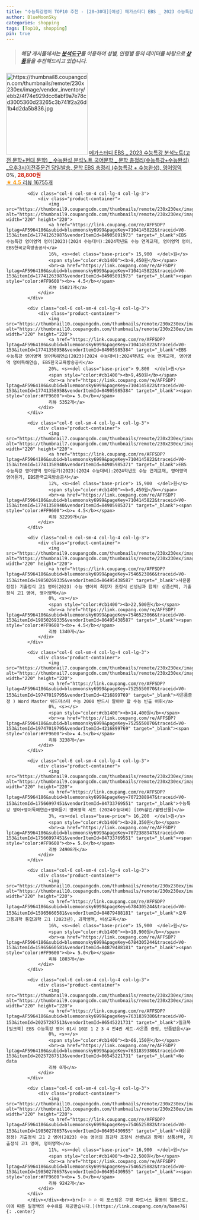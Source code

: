 ```yaml
---
title: "수능특강영어 TOP10 추천 - [20~30대][여성] 메가스터디 EBS _ 2023 수능특강 분석노트(고전 문학+현대 문학) _ 수능완성 분석노트 국어문학 _ 문학 총정리(수능특"
author: BlueMoonSky
categories: shopping
tags: [Top10, shopping]
pin: true
---
```


> ##### 해당 게시물에서는 [**분석도구**](https://itemscout.io/)를 이용하여 **성별**, **연령별** 등의 데이터를 바탕으로 [**상품**](https://link.coupang.com/a/baae76)들을 추천해드리고 있습니다.
<div class="container"><div class="row">
            <div class="col-6 col-sm-4 col-lg-4 col-lg-3">
                <div class="product-container">
                    <img src="https://thumbnail8.coupangcdn.com/thumbnails/remote/230x230ex/image/vendor_inventory/ebb2/4f74e929dcc6abf9a7e78cd3005360d23265c3b741f2a26d1b4d2da5b836.jpg" alt="https://thumbnail8.coupangcdn.com/thumbnails/remote/230x230ex/image/vendor_inventory/ebb2/4f74e929dcc6abf9a7e78cd3005360d23265c3b741f2a26d1b4d2da5b836.jpg" width="220" height="220">
                    <a href="https://link.coupang.com/re/AFFSDP?lptag=AF5964186&subid=bluemoonsky6999&pageKey=7520850614&traceid=V0-153&itemId=19725181155&vendorItemId=5061191729" target="_blank">메가스터디 EBS _ 2023 수능특강 분석노트(고전 문학+현대 문학) _ 수능완성 분석노트 국어문학 _ 문학 총정리(수능특강+수능완성) _오후3시이전주문건 당일발송, 문학 EBS 총정리 (수능특강 + 수능완성), 영어영역</a>
                    0%, <s></s> 
                    <span style="color:#cb1400"><b>28,800원</b></span>
                    <br><a href="https://link.coupang.com/re/AFFSDP?lptag=AF5964186&subid=bluemoonsky6999&pageKey=7520850614&traceid=V0-153&itemId=19725181155&vendorItemId=5061191729" target="_blank"><span style="color:#FF9600"><b>★ 4.5</b></span>
                    리뷰 16755개</a>
                </div>
            </div>
            
            <div class="col-6 col-sm-4 col-lg-4 col-lg-3">
                <div class="product-container">
                    <img src="https://thumbnail9.coupangcdn.com/thumbnails/remote/230x230ex/image/rs_quotation_api/4d5ctyuq/96130af3b4ed4eeaaf4ae1f8dc0f0677.jpg" alt="https://thumbnail9.coupangcdn.com/thumbnails/remote/230x230ex/image/rs_quotation_api/4d5ctyuq/96130af3b4ed4eeaaf4ae1f8dc0f0677.jpg" width="220" height="220">
                    <a href="https://link.coupang.com/re/AFFSDP?lptag=AF5964186&subid=bluemoonsky6999&pageKey=7104145822&traceid=V0-153&itemId=17741263987&vendorItemId=84905891973" target="_blank">EBS 수능특강 영어영역 영어(2023)(2024 수능대비):2024학년도 수능 연계교재, 영어영역 영어, EBS한국교육방송공사</a>
                    16%, <s><del class="base-price"> 15,900  </del>원</s> 
                    <span style="color:#cb1400"><b>9,450원</b></span>
                    <br><a href="https://link.coupang.com/re/AFFSDP?lptag=AF5964186&subid=bluemoonsky6999&pageKey=7104145822&traceid=V0-153&itemId=17741263987&vendorItemId=84905891973" target="_blank"><span style="color:#FF9600"><b>★ 4.5</b></span>
                    리뷰 15021개</a>
                </div>
            </div>
            
            <div class="col-6 col-sm-4 col-lg-4 col-lg-3">
                <div class="product-container">
                    <img src="https://thumbnail10.coupangcdn.com/thumbnails/remote/230x230ex/image/rs_quotation_api/ma1kbgbs/93f2e30879444ce78622f511b188f8bf.jpg" alt="https://thumbnail10.coupangcdn.com/thumbnails/remote/230x230ex/image/rs_quotation_api/ma1kbgbs/93f2e30879444ce78622f511b188f8bf.jpg" width="220" height="220">
                    <a href="https://link.coupang.com/re/AFFSDP?lptag=AF5964186&subid=bluemoonsky6999&pageKey=7104145822&traceid=V0-153&itemId=17741358958&vendorItemId=84905985384" target="_blank">EBS 수능특강 영어영역 영어독해연습(2023)(2024 수능대비):2024학년도 수능 연계교재, 영어영역 영어독해연습, EBS한국교육방송공사</a>
                    20%, <s><del class="base-price"> 9,800  </del>원</s> 
                    <span style="color:#cb1400"><b>9,450원</b></span>
                    <br><a href="https://link.coupang.com/re/AFFSDP?lptag=AF5964186&subid=bluemoonsky6999&pageKey=7104145822&traceid=V0-153&itemId=17741358958&vendorItemId=84905985384" target="_blank"><span style="color:#FF9600"><b>★ 5.0</b></span>
                    리뷰 5352개</a>
                </div>
            </div>
            
            <div class="col-6 col-sm-4 col-lg-4 col-lg-3">
                <div class="product-container">
                    <img src="https://thumbnail7.coupangcdn.com/thumbnails/remote/230x230ex/image/rs_quotation_api/2d9ozxde/c9d14fdb2df54813ba87a9a9c23eff4c.jpg" alt="https://thumbnail7.coupangcdn.com/thumbnails/remote/230x230ex/image/rs_quotation_api/2d9ozxde/c9d14fdb2df54813ba87a9a9c23eff4c.jpg" width="220" height="220">
                    <a href="https://link.coupang.com/re/AFFSDP?lptag=AF5964186&subid=bluemoonsky6999&pageKey=7104145822&traceid=V0-153&itemId=17741358940&vendorItemId=84905985371" target="_blank">EBS 수능특강 영어영역 영어듣기(2023)(2024 수능대비):2024학년도 수능 연계교재, 영어영역 영어듣기, EBS한국교육방송공사</a>
                    12%, <s><del class="base-price"> 15,900  </del>원</s> 
                    <span style="color:#cb1400"><b>9,450원</b></span>
                    <br><a href="https://link.coupang.com/re/AFFSDP?lptag=AF5964186&subid=bluemoonsky6999&pageKey=7104145822&traceid=V0-153&itemId=17741358940&vendorItemId=84905985371" target="_blank"><span style="color:#FF9600"><b>★ 4.5</b></span>
                    리뷰 32299개</a>
                </div>
            </div>
            
            <div class="col-6 col-sm-4 col-lg-4 col-lg-3">
                <div class="product-container">
                    <img src="https://thumbnail9.coupangcdn.com/thumbnails/remote/230x230ex/image/vendor_inventory/2bed/bbd8c80bc048835b324a4008baceae6da8088d4764426cd4ec25ac269fb7.jpg" alt="https://thumbnail9.coupangcdn.com/thumbnails/remote/230x230ex/image/vendor_inventory/2bed/bbd8c80bc048835b324a4008baceae6da8088d4764426cd4ec25ac269fb7.jpg" width="220" height="220">
                    <a href="https://link.coupang.com/re/AFFSDP?lptag=AF5964186&subid=bluemoonsky6999&pageKey=7546523866&traceid=V0-153&itemId=19850269335&vendorItemId=86495438587" target="_blank">사은품 정정) 기출정식 고1 영어(2023) 수능 영어의 최강자 조정식 선생님과 함께! 상품선택, 기출정식 고1 영어, 영어영역</a>
                    0%, <s></s> 
                    <span style="color:#cb1400"><b>22,500원</b></span>
                    <br><a href="https://link.coupang.com/re/AFFSDP?lptag=AF5964186&subid=bluemoonsky6999&pageKey=7546523866&traceid=V0-153&itemId=19850269335&vendorItemId=86495438587" target="_blank"><span style="color:#FF9600"><b>★ 4.5</b></span>
                    리뷰 1340개</a>
                </div>
            </div>
            
            <div class="col-6 col-sm-4 col-lg-4 col-lg-3">
                <div class="product-container">
                    <img src="https://thumbnail7.coupangcdn.com/thumbnails/remote/230x230ex/image/vendor_inventory/0505/96a2ab1405d125d0a178ce576bfb63da261b1afc1cd4f52739b0792680bd.JPG" alt="https://thumbnail7.coupangcdn.com/thumbnails/remote/230x230ex/image/vendor_inventory/0505/96a2ab1405d125d0a178ce576bfb63da261b1afc1cd4f52739b0792680bd.JPG" width="220" height="220">
                    <a href="https://link.coupang.com/re/AFFSDP?lptag=AF5964186&subid=bluemoonsky6999&pageKey=7525550070&traceid=V0-153&itemId=19747019795&vendorItemId=4216899769" target="_blank">사은품증정 ) Word Master 워드마스터 수능 2000 반드시 알아야 할 수능 빈출 어휘</a>
                    0%, <s></s> 
                    <span style="color:#cb1400"><b>14,400원</b></span>
                    <br><a href="https://link.coupang.com/re/AFFSDP?lptag=AF5964186&subid=bluemoonsky6999&pageKey=7525550070&traceid=V0-153&itemId=19747019795&vendorItemId=4216899769" target="_blank"><span style="color:#FF9600"><b>★ 4.5</b></span>
                    리뷰 3238개</a>
                </div>
            </div>
            
            <div class="col-6 col-sm-4 col-lg-4 col-lg-3">
                <div class="product-container">
                    <img src="https://thumbnail9.coupangcdn.com/thumbnails/remote/230x230ex/image/vendor_inventory/88f8/9162fcc2467f95a15ab6ab6ceb6561fc8b5b3829ec8d97aaab53bf8e88b1.png" alt="https://thumbnail9.coupangcdn.com/thumbnails/remote/230x230ex/image/vendor_inventory/88f8/9162fcc2467f95a15ab6ab6ceb6561fc8b5b3829ec8d97aaab53bf8e88b1.png" width="220" height="220">
                    <a href="https://link.coupang.com/re/AFFSDP?lptag=AF5964186&subid=bluemoonsky6999&pageKey=7072388947&traceid=V0-153&itemId=17566997451&vendorItemId=84733769551" target="_blank">수능특강 영어+영어독해연습+영어듣기 영어영역 세트 (2024수능대비) [10%할인/볼펜선물]</a>
                    3%, <s><del class="base-price"> 16,200  </del>원</s> 
                    <span style="color:#cb1400"><b>28,350원</b></span>
                    <br><a href="https://link.coupang.com/re/AFFSDP?lptag=AF5964186&subid=bluemoonsky6999&pageKey=7072388947&traceid=V0-153&itemId=17566997451&vendorItemId=84733769551" target="_blank"><span style="color:#FF9600"><b>★ 5.0</b></span>
                    리뷰 24908개</a>
                </div>
            </div>
            
            <div class="col-6 col-sm-4 col-lg-4 col-lg-3">
                <div class="product-container">
                    <img src="https://thumbnail10.coupangcdn.com/thumbnails/remote/230x230ex/image/vendor_inventory/6763/df23315efc5e97004f102e7c000ee72ceb13c10d660be11760d1e689354c.jpg" alt="https://thumbnail10.coupangcdn.com/thumbnails/remote/230x230ex/image/vendor_inventory/6763/df23315efc5e97004f102e7c000ee72ceb13c10d660be11760d1e689354c.jpg" width="220" height="220">
                    <a href="https://link.coupang.com/re/AFFSDP?lptag=AF5964186&subid=bluemoonsky6999&pageKey=6784305244&traceid=V0-153&itemId=15965660581&vendorItemId=84879488181" target="_blank">오투 고등과학 통합과학 고1 (2023년), 과학영역, 비상교육</a>
                    16%, <s><del class="base-price"> 15,900  </del>원</s> 
                    <span style="color:#cb1400"><b>18,900원</b></span>
                    <br><a href="https://link.coupang.com/re/AFFSDP?lptag=AF5964186&subid=bluemoonsky6999&pageKey=6784305244&traceid=V0-153&itemId=15965660581&vendorItemId=84879488181" target="_blank"><span style="color:#FF9600"><b>★ 5.0</b></span>
                    리뷰 1803개</a>
                </div>
            </div>
            
            <div class="col-6 col-sm-4 col-lg-4 col-lg-3">
                <div class="product-container">
                    <img src="https://thumbnail9.coupangcdn.com/thumbnails/remote/230x230ex/image/vendor_inventory/4c42/79e7c9c475c766c99b7fd3b2e873de2e2f3eae0e04fec7b5a823b6615f69.jpg" alt="https://thumbnail9.coupangcdn.com/thumbnails/remote/230x230ex/image/vendor_inventory/4c42/79e7c9c475c766c99b7fd3b2e873de2e2f3eae0e04fec7b5a823b6615f69.jpg" width="220" height="220">
                    <a href="https://link.coupang.com/re/AFFSDP?lptag=AF5964186&subid=bluemoonsky6999&pageKey=7631839380&traceid=V0-153&itemId=20257287513&vendorItemId=86545221731" target="_blank">밀크북 [밀크북] EBS 수능특강 영어 01시 10분 1 2 3 4 전4권 세트-사은품 증정, 단품없음</a>
                    0%, <s></s> 
                    <span style="color:#cb1400"><b>66,150원</b></span>
                    <br><a href="https://link.coupang.com/re/AFFSDP?lptag=AF5964186&subid=bluemoonsky6999&pageKey=7631839380&traceid=V0-153&itemId=20257287513&vendorItemId=86545221731" target="_blank">No data
                    리뷰 0개</a>
                </div>
            </div>
            
            <div class="col-6 col-sm-4 col-lg-4 col-lg-3">
                <div class="product-container">
                    <img src="https://thumbnail10.coupangcdn.com/thumbnails/remote/230x230ex/image/vendor_inventory/28bf/1e298cfef7983416e7e7c2ba9291c46299f5c61ddb0062f7bfbbc0264b8a.jpg" alt="https://thumbnail10.coupangcdn.com/thumbnails/remote/230x230ex/image/vendor_inventory/28bf/1e298cfef7983416e7e7c2ba9291c46299f5c61ddb0062f7bfbbc0264b8a.jpg" width="220" height="220">
                    <a href="https://link.coupang.com/re/AFFSDP?lptag=AF5964186&subid=bluemoonsky6999&pageKey=7546525882&traceid=V0-153&itemId=19850278657&vendorItemId=86495430955" target="_blank">사은품 정정) 기출정식 고1 2 영어(2023) 수능 영어의 최강자 조정식 선생님과 함께! 상품선택, 기출정식 고1 영어, 영어영역</a>
                    11%, <s><del class="base-price"> 16,900  </del>원</s> 
                    <span style="color:#cb1400"><b>22,500원</b></span>
                    <br><a href="https://link.coupang.com/re/AFFSDP?lptag=AF5964186&subid=bluemoonsky6999&pageKey=7546525882&traceid=V0-153&itemId=19850278657&vendorItemId=86495430955" target="_blank"><span style="color:#FF9600"><b>★ 5.0</b></span>
                    리뷰 9242개</a>
                </div>
            </div>
            </div></div><br><br>[💦 💦 💦 이 포스팅은 쿠팡 파트너스 활동의 일환으로, 이에 따른 일정액의 수수료를 제공받습니다.](https://link.coupang.com/a/baae76){: .center}